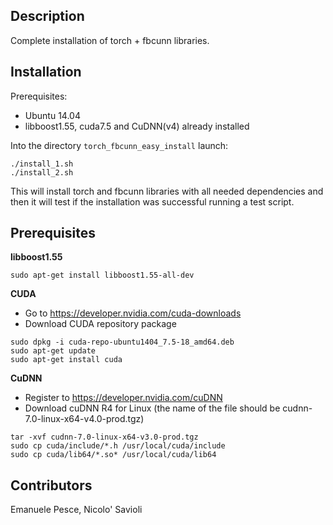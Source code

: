 ## Description
Complete installation of torch + fbcunn libraries. 

## Installation

Prerequisites:

* Ubuntu 14.04
* libboost1.55, cuda7.5 and CuDNN(v4) already installed


Into the directory `torch_fbcunn_easy_install` launch:
``` 
./install_1.sh
./install_2.sh
```
This will install torch and fbcunn libraries with all needed dependencies and then it will test if the installation was successful running a test script.


## Prerequisites

**libboost1.55**

```
sudo apt-get install libboost1.55-all-dev
```

**CUDA**

* Go to https://developer.nvidia.com/cuda-downloads
* Download CUDA repository package 

```
sudo dpkg -i cuda-repo-ubuntu1404_7.5-18_amd64.deb 
sudo apt-get update 
sudo apt-get install cuda 
```


**CuDNN**

* Register to https://developer.nvidia.com/cuDNN 
* Download cuDNN R4 for Linux (the name of the file should be cudnn-7.0-linux-x64-v4.0-prod.tgz)

```
tar -xvf cudnn-7.0-linux-x64-v3.0-prod.tgz
sudo cp cuda/include/*.h /usr/local/cuda/include
sudo cp cuda/lib64/*.so* /usr/local/cuda/lib64
```


## Contributors

Emanuele Pesce, Nicolo' Savioli